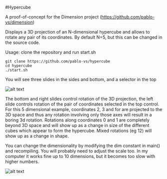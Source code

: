 #Hypercube

A proof-of-concept for the Dimension project (https://github.com/pablo-vs/dimension)  

Displays a 3D projection of an N-dimensional hypercube and allows to rotate any pair of its coordinates. By default N=5, but this can be changed in the source code.  

Usage: clone the repository and run start.sh  
```
git clone https://github.com/pablo-vs/hypercube
cd hypercube
./start.sh
```

You will see three slides in the sides and bottom, and a selector in the top

![alt text](https://github.com/pablo-vs/hypercube/screenshot2.png)

The bottom and right slides control rotation of the 3D projection, the left slide controls rotation of the pair of coordinates selected in the top control. For this 5 dimensional example, coordinates 2, 3 and for are projected to the 3D space and thus any rotation involving only those axes will result in a boring 3d rotation. Rotations along coordinates 0 and 1 are completely beyond 3D space and will show up as a change in size of the different cubes which appear to form the hypercube. Mixed rotations (eg 12) will show up as a change in shape.

You can change the dimensionality by modifying the dim constant in main() and recompiling. You will probably need to adjust the scale too. In my computer it works fine up to 10 dimensions, but it becomes too slow with higher numbers.


![alt text](https://github.com/pablo-vs/hypercube/screenshot1.png)
